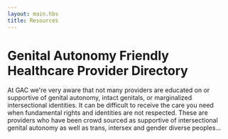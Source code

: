 ```yaml
---
layout: main.hbs
title: Resources
---
```

# Genital Autonomy Friendly Healthcare Provider Directory
At GAC we're very aware that not many providers are educated on or supportive of genital autonomy, intact genitals, or marginalized intersectional identities. It can be difficult to receive the care you need when fundamental rights and identities are not respected.  These are providers who have been crowd sourced as supportive of intersectional genital autonomy as well as trans, intersex and gender diverse peoples...

<!--<a class="link hover-mid-gray mh2 pv1" href="Link to Healthcare Provider Directory">HealthCare Provider Directory</a>>